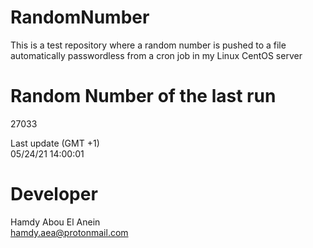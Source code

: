 # RandomNumber    
This is a test repository where a random number is pushed to a file automatically passwordless from a cron job in my Linux CentOS server    
# Random Number of the last run   
27033
      
Last update (GMT +1)    
05/24/21 14:00:01
# Developer    
Hamdy Abou El Anein   
hamdy.aea@protonmail.com
